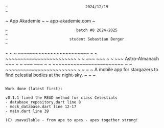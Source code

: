 ~~~~~~~~~~~~~~~~~~~~~~~~~~~~~~~~~~~~~~~~~~~~~~~~~~~~~~~~~~~~~~~~~~~~~~~~~~~~~
~                                  2024/12/19                               ~
~~~~~~~~~~~~~~~~~~~~~~~~~~~~~~~~~~~~~~~~~~~~~~~~~~~~~~~~~~~~~~~~~~~~~~~~~~~~~
~                                 App Akademie                              ~
~                               app-akademie.com                            ~
~~~~~~~~~~~~~~~~~~~~~~~~~~~~~~~~~~~~~~~~~~~~~~~~~~~~~~~~~~~~~~~~~~~~~~~~~~~~~
~                              batch #8 2024-2025                           ~
~                           student Sebastian Berger                        ~
~~~~~~~~~~~~~~~~~~~~~~~~~~~~~~~~~~~~~~~~~~~~~~~~~~~~~~~~~~~~~~~~~~~~~~~~~~~~~
~                                                                           ~
~                           ~~~~~~~~~~~~~~~~~~~~~~~~                        ~
~                           ~~~~~~~~~~~~~~~~~~~~~~~~                        ~
~                           ~~~                  ~~~                        ~
~                           ~~~  Astro-Almanach  ~~~                        ~
~                           ~~~                  ~~~                        ~
~                           ~~~~~~~~~~~~~~~~~~~~~~~~                        ~
~                           ~~~~~~~~~~~~~~~~~~~~~~~~                        ~
~                                                                           ~
~   A mobile app for stargazers to find celestial bodies at the night-sky.  ~
~                                                                           ~
~~~~~~~~~~~~~~~~~~~~~~~~~~~~~~~~~~~~~~~~~~~~~~~~~~~~~~~~~~~~~~~~~~~~~~~~~~~~~

Work done (latest first):

v0.1.1 fixed the READ method for class Celestials
- database_repository.dart line 8
- mock_database.dart line 12-17
- main.dart line 39

(C) unavailable - from ape to apes - apes together strong! 